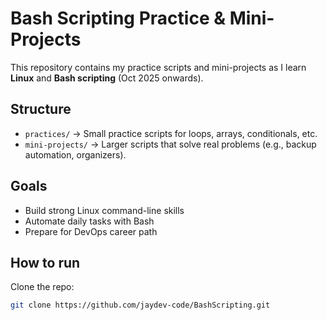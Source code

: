 # Bash Scripting Practice & Mini-Projects

This repository contains my practice scripts and mini-projects as I learn **Linux** and **Bash scripting** (Oct 2025 onwards).  

## Structure
- `practices/` → Small practice scripts for loops, arrays, conditionals, etc.  
- `mini-projects/` → Larger scripts that solve real problems (e.g., backup automation, organizers).  

## Goals
- Build strong Linux command-line skills  
- Automate daily tasks with Bash  
- Prepare for DevOps career path  

## How to run
Clone the repo:
```bash
git clone https://github.com/jaydev-code/BashScripting.git
